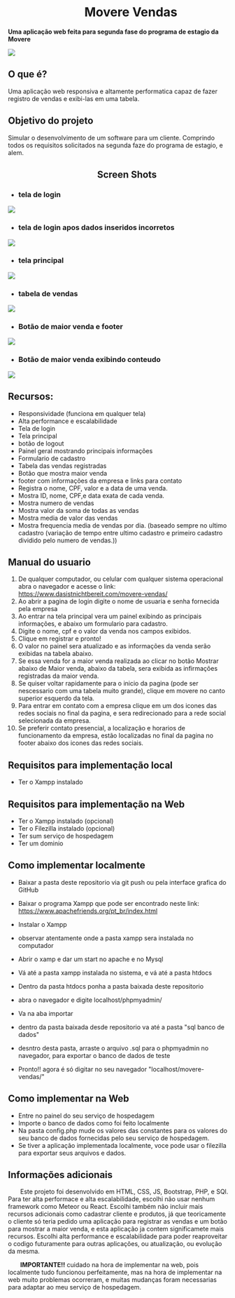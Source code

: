 # &emsp;&emsp;&emsp;&nbsp;&emsp;&emsp;&emsp;Movere Vendas
**Uma aplicação web feita para segunda fase do programa de estagio da Movere**

<img src="tela-principal-2.png">  

## O que é?
Uma aplicação web responsiva e altamente performatica capaz de fazer registro de vendas e exibi-las em uma tabela.

## Objetivo do projeto

Simular o desenvolvimento de um software para um cliente. Comprindo todos os requisitos solicitados na segunda faze do programa de estagio, e alem.

## &emsp;&emsp;&emsp;&nbsp;&emsp;&emsp;&emsp;&nbsp;&emsp;&emsp;&emsp;&nbsp;Screen Shots

* ### tela de login
<img src="login.png">

* ### tela de login apos dados inseridos incorretos
<img src="loginIncorreto.png">

* ### tela principal
<img src="tela-principal.png">

* ### tabela de vendas
<img src="tela-principal-2.png">

* ### Botão de maior venda e footer
<img src="tela-principal-3.png">

* ### Botão de maior venda exibindo conteudo
<img src="tela-principal-4.png">



## Recursos:
* Responsividade (funciona em qualquer tela)
* Alta performance e escalabilidade
* Tela de login
* Tela principal
* botão de logout
* Painel geral mostrando principais informações
* Formulario de cadastro
* Tabela das vendas registradas
* Botão que mostra maior venda
* footer com informações da empresa e links para contato
* Registra o nome, CPF, valor e a data de uma venda.  
* Mostra ID, nome, CPF,e data exata de cada venda. 
* Mostra numero de vendas
* Mostra valor da soma de todas as vendas
* Mostra media de valor das vendas
* Mostra frequencia media de vendas por dia. (baseado sempre no ultimo cadastro (variação de tempo entre ultimo cadastro e primeiro cadastro dividido pelo numero de vendas.))

## Manual do usuario

1. De qualquer computador, ou celular com qualquer sistema operacional abra o navegador e acesse o link: https://www.dasistnichtbereit.com/movere-vendas/
2. Ao abrir a pagina de login digite o nome de usuaria e senha fornecida pela empresa
3. Ao entrar na tela principal vera um painel exibindo as principais informações, e abaixo um formulario para cadastro.
4. Digite o nome, cpf e o valor da venda nos campos exibidos.
5. Clique em registrar e pronto!
6. O valor no painel sera atualizado e as informações da venda serão exibidas na tabela abaixo.
7. Se essa venda for a maior venda realizada ao clicar no botão Mostrar abaixo de Maior venda, abaixo da tabela, sera exibida as infirmações registradas da maior venda. 
8. Se quiser voltar rapidamente para o inicio da pagina (pode ser nescessario com uma tabela muito grande), clique em movere no canto superior esquerdo da tela.
9. Para entrar em contato com a empresa clique em um dos icones das redes sociais no final da pagina, e sera redirecionado para a rede social selecionada da empresa. 
10. Se preferir contato presencial, a localização e horarios de funcionamento da empresa, estão localizadas no final da pagina no footer abaixo dos icones das redes sociais.

## Requisitos para implementação local

* Ter o Xampp instalado

## Requisitos para implementação na Web

* Ter o Xampp instalado (opcional)
* Ter o Filezilla instalado (opcional)
* Ter sum serviço de hospedagem
* Ter um dominio

## Como implementar localmente

* Baixar a pasta deste repositorio via git push ou pela interface grafica do GitHub

* Baixar o programa Xampp que pode ser encontrado neste link: https://www.apachefriends.org/pt_br/index.html

* Instalar o Xampp
* observar atentamente onde a pasta xampp sera instalada no computador
* Abrir o xamp e dar um start no apache e no Mysql

* Vá até a pasta xampp instalada no sistema, e vá até a pasta htdocs
* Dentro da pasta htdocs ponha a pasta baixada deste repositorio
* abra o navegador e digite localhost/phpmyadmin/
* Va na aba importar
* dentro da pasta baixada desde repositorio va até a pasta "sql banco de dados"
* desntro desta pasta, arraste o arquivo .sql para o phpmyadmin no navegador, para exportar o banco de dados de teste
* Pronto!! agora é só digitar no seu navegador "localhost/movere-vendas/"

## Como implementar na Web

* Entre no painel do seu serviço de hospedagem
* Importe o banco de dados como foi feito localmente
* Na pasta config.php mude os valores das constantes para os valores do seu banco de dados fornecidas pelo seu serviço de hospedagem.
* Se tiver a aplicação implementada localmente, voce pode usar o filezilla para exportar seus arquivos e dados. 


## Informações adicionais

&emsp;&emsp;Este projeto foi desenvolvido em HTML, CSS, JS, Bootstrap, PHP, e SQl. Para ter alta performace e alta escalabilidade, escolhi não usar nenhum framework como Meteor ou React. Escolhi também não incluir mais recursos adicionais como cadastrar cliente e produtos, já que teoricamente o cliente só teria pedido uma aplicação para registrar as vendas e um botão para mostrar a maior venda, e esta aplicação ja contem significamete mais recursos. Escolhi alta performance e escalabilidade para poder reaproveitar o codigo futuramente para outras aplicações, ou atualização, ou evolução da mesma.

&emsp;&emsp;**IMPORTANTE!!** cuidado na hora de implementar na web, pois localmente tudo funcionou perfeitamente, mas na hora de implementar na web muito problemas ocorreram, e muitas mudanças foram necessarias para adaptar ao meu serviço de hospedagem.
